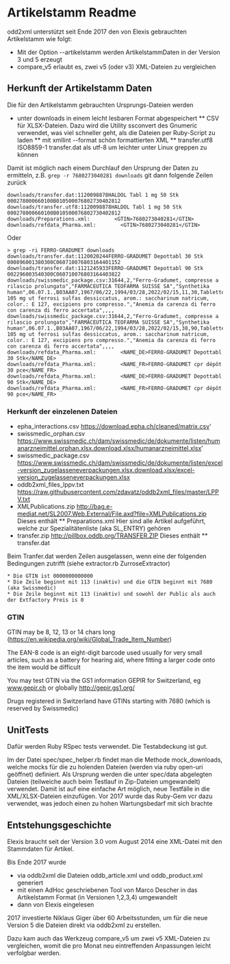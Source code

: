 # Artikelstamm Readme

odd2xml unterstützt seit Ende 2017 den von Elexis gebrauchten Artikelstamm wie folgt:

* Mit der Option --artikelstamm werden ArtikelstammDaten in der Version 3 und 5 erzeugt
* compare_v5 erlaubt es, zwei v5 (oder v3) XML-Dateien zu vergleichen

## Herkunft der Artikelstamm Daten

Die für den Artikelstamm gebrauchten Ursprungs-Dateien werden 

* unter downloads in einem leicht lesbaren Format abgespeichert 
** CSV für XLSX-Dateien. Dazu wird die Utility ssconvert des Gnumeric verwendet, was viel schneller geht, als die Dateien per Ruby-Script zu laden
** mit xmllint --format schön formattierten XML
** transfer.utf8           ISO8859-1 transfer.dat als utf-8 um leichter unter Linux greppen zu können

Damit ist möglich nach einem Durchlauf den Ursprung der Daten zu ermitteln, z.B. `grep -r 7680273040281 downloads` git dann folgende Zeilen zurück

    downloads/transfer.dat:1120098878HALDOL Tabl 1 mg 50 Stk                           000278000660100B010500076802730402812
    downloads/transfer.utf8:1120098878HALDOL Tabl 1 mg 50 Stk                           000278000660100B010500076802730402812
    downloads/Preparations.xml:        <GTIN>7680273040281</GTIN>
    downloads/refdata_Pharma.xml:        <GTIN>7680273040281</GTIN>

Oder

    > grep -ri FERRO-GRADUMET downloads
    downloads/transfer.dat:1120020244FERRO-GRADUMET Depottabl 30 Stk                   000896001380300C060710076803164401152
    downloads/transfer.dat:1121245933FERRO-GRADUMET Depottabl 90 Stk                   002296003540300C060710076803164403822
    downloads/swissmedic_package.csv:31644,2,"Ferro-Gradumet, compresse a rilascio prolungato","FARMACEUTICA TEOFARMA SUISSE SA","Synthetika human",06.07.1.,B03AA07,1967/06/22,1994/03/28,2022/02/15,11,30,Tablette(n),C,C,C,ferrum(II),"ferrum(II) 105 mg ut ferrosi sulfas dessiccatus, arom.: saccharinum natricum, color.: E 127, excipiens pro compresso.","Anemia da carenza di ferro con carenza di ferro accertata",,,,
    downloads/swissmedic_package.csv:31644,2,"Ferro-Gradumet, compresse a rilascio prolungato","FARMACEUTICA TEOFARMA SUISSE SA","Synthetika human",06.07.1.,B03AA07,1967/06/22,1994/03/28,2022/02/15,38,90,Tablette(n),C,C,C,ferrum(II),"ferrum(II) 105 mg ut ferrosi sulfas dessiccatus, arom.: saccharinum natricum, color.: E 127, excipiens pro compresso.","Anemia da carenza di ferro con carenza di ferro accertata",,,,
    downloads/refdata_Pharma.xml:        <NAME_DE>FERRO-GRADUMET Depottabl 30 Stk</NAME_DE>
    downloads/refdata_Pharma.xml:        <NAME_FR>FERRO-GRADUMET cpr dépôt 30 pce</NAME_FR>
    downloads/refdata_Pharma.xml:        <NAME_DE>FERRO-GRADUMET Depottabl 90 Stk</NAME_DE>
    downloads/refdata_Pharma.xml:        <NAME_FR>FERRO-GRADUMET cpr dépôt 90 pce</NAME_FR>

### Herkunft der einzelenen Dateien

* epha_interactions.csv   https://download.epha.ch/cleaned/matrix.csv'
* swissmedic_orphan.csv   https://www.swissmedic.ch/dam/swissmedic/de/dokumente/listen/humanarzneimittel.orphan.xlsx.download.xlsx/humanarzneimittel.xlsx'
* swissmedic_package.csv  https://www.swissmedic.ch/dam/swissmedic/de/dokumente/listen/excel-version_zugelasseneverpackungen.xlsx.download.xlsx/excel-version_zugelasseneverpackungen.xlsx
* oddb2xml_files_lppv.txt https://raw.githubusercontent.com/zdavatz/oddb2xml_files/master/LPPV.txt
* XMLPublications.zip     http://bag.e-mediat.net/SL2007.Web.External/File.axd?file=XMLPublications.zip   Dieses enthält
** Preparations.xml       Hier sind alle Artikel aufgeführt, welche zur Spezialitätenliste (aka SL_ENTRY) gehören
* transfer.zip            http://pillbox.oddb.org/TRANSFER.ZIP Dieses enthält
** transfer.dat

Beim Tranfer.dat werden Zeilen ausgelassen, wenn eine der folgenden Bedingungen zutrifft (siehe extractor.rb ZurroseExtractor)

    * Die GTIN ist 0000000000000
    * Die Zeile beginnt mit 113 (inaktiv) und die GTIN beginnt mit 7680 (aka Swissmedic)
    * Die Zeile beginnt mit 113 (inaktiv) und sowohl der Public als auch der Extfactory Preis is 0

### GTIN

GTIN may be  8, 12, 13 or 14 chars long (https://en.wikipedia.org/wiki/Global_Trade_Item_Number)

The EAN-8 code is an eight-digit barcode used usually for very small articles, such as a battery for hearing aid, where fitting a larger code onto the item would be difficult

You may test GTIN via the  GS1 information GEPIR for Switzerland, eg www.gepir.ch or globally http://gepir.gs1.org/

Drugs registered in Switzerland have GTINs starting with 7680 (which is reserved by Swissmedic)


## UnitTests

Dafür werden Ruby RSpec tests verwendet. Die Testabdeckung ist gut.

Im der Datei spec/spec_helper.rb findet man die Methode mock_downloads, welche mocks für die zu holenden Dateien (werden via ruby open-uri geöffnet) definiert. Als Ursprung werden die unter spec/data abgelegten Dateien (teilweiche auch beim Testlauf in Zip-Dateien umgewandelt) verwendet. Damit ist auf eine einfache Art möglich, neue Testfälle in die XML/XLSX-Dateien einzufügen. Vor 2017 wurde das Ruby-Gem vcr dazu verwendet, was jedoch einen zu hohen Wartungsbedarf mit sich brachte

## Entstehungsgeschichte

Elexis braucht seit der Version 3.0 vom August 2014 eine XML-Datei mit den Stammdaten für Artikel.

Bis Ende 2017 wurde
* via oddb2xml die Dateien oddb_article.xml und oddb_product.xml generiert
* mit einen AdHoc geschriebenen Tool von Marco Descher in das Artikelstamm Format (in Versionen 1,2,3,4) umgewandelt
* dann von Elexis eingelesen

2017 investierte Niklaus Giger über 60 Arbeitsstunden, um für die neue Version 5 die Dateien direkt via oddb2xml zu erstellen.

Dazu kam auch das Werkzeug compare_v5 um zwei v5 XML-Dateien zu vergleichen, womit die pro Monat neu eintreffenden Anpassungen leicht verfolgbar werden.
